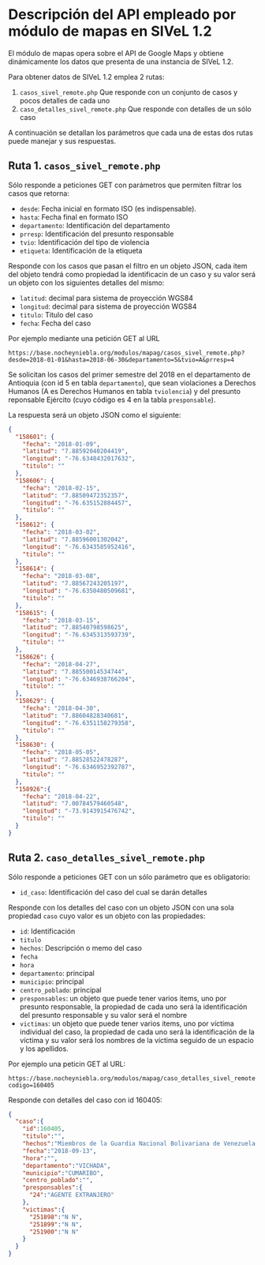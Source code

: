 # Descripción del API empleado por módulo de mapas en SIVeL 1.2

El módulo de mapas opera sobre el API de Google Maps y obtiene dinámicamente los datos que presenta de una instancia de SIVeL 1.2.

Para obtener datos de SIVeL 1.2 emplea 2 rutas:
  1. `casos_sivel_remote.php` Que responde con un conjunto de casos y pocos detalles de cada uno
  2. `caso_detalles_sivel_remote.php` Que responde con detalles de un sólo caso

A continuación se detallan los parámetros que cada una de estas dos rutas puede manejar y sus respuestas.

## Ruta 1. `casos_sivel_remote.php`

Sólo responde a peticiones GET con parámetros que permiten filtrar los casos que retorna:

- `desde`: Fecha inicial en formato ISO (es indispensable).
- `hasta`: Fecha final en formato ISO 
- `departamento`:  Identificación del departamento 
- `prresp`: Identificación del presunto responsable
- `tvio`: Identificación del tipo de violencia
- `etiqueta`: Identificación de la etiqueta


Responde con los casos que pasan el filtro en un objeto JSON, cada item del objeto tendrá como propiedad la identificacin de un caso y su valor será un objeto con los siguientes detalles del mismo:
   - `latitud`: decimal para sistema de proyección WGS84
   - `longitud`: decimal para sistema de proyección WGS84
   - `titulo`: Titulo del caso
   - `fecha`: Fecha del caso

Por ejemplo mediante una petición GET al URL 
```
https://base.nocheyniebla.org/modulos/mapag/casos_sivel_remote.php?desde=2018-01-01&hasta=2018-06-30&departamento=5&tvio=A&prresp=4
```

Se solicitan los casos del primer semestre del 2018 en el departamento de Antioquia (con id 5 en tabla `departamento`), que sean violaciones a Derechos Humanos (A es Derechos Humanos en tabla `tviolencia`) y del presunto reponsable Ejército (cuyo código es 4 en la tabla `presponsable`).

La respuesta será un objeto JSON como el siguiente:

```JSON
{
  "158601": {
    "fecha": "2018-01-09",
    "latitud": "7.88592040204419",
    "longitud": "-76.6348432017632",
    "titulo": ""
  },
  "158606": {
    "fecha": "2018-02-15",
    "latitud": "7.88509472352357",
    "longitud": "-76.635152884457",
    "titulo": ""
  },
  "158612": {
    "fecha": "2018-03-02",
    "latitud": "7.88596001302042",
    "longitud": "-76.6343585952416",
    "titulo": ""
  },
  "158614": {
    "fecha": "2018-03-08",
    "latitud": "7.88567243205197",
    "longitud": "-76.6350480509681",
    "titulo": ""
  }, 
  "158615": {
    "fecha": "2018-03-15",
    "latitud": "7.88540798598625",
    "longitud": "-76.6345313593739",
    "titulo": ""
  }, 
  "158626": {
    "fecha": "2018-04-27",
    "latitud": "7.88550014534744",
    "longitud": "-76.6346938766204",
    "titulo": ""
  },
  "158629": {
    "fecha": "2018-04-30",
    "latitud": "7.88604828340681",
    "longitud": "-76.6351158279358",
    "titulo": ""
  },
  "158630": {
    "fecha": "2018-05-05",
    "latitud": "7.88528522478287",
    "longitud": "-76.6346952392787",
    "titulo": ""
  },
  "158926":{ 
    "fecha": "2018-04-22",
    "latitud": "7.00784579460548",
    "longitud": "-73.9143915476742",
    "titulo": ""
  }
}
```

## Ruta 2. `caso_detalles_sivel_remote.php`

Sólo responde a peticiones GET con un sólo parámetro que es obligatorio:
- `id_caso`: Identificación del caso del cual se darán detalles

Responde con los detalles del caso con un objeto JSON con una sola propiedad `caso` cuyo valor es un objeto con las propiedades:
  - `id`: Identificación
  - `titulo`
  - `hechos`: Descripción o memo del caso
  - `fecha`
  - `hora` 
  - `departamento`: principal
  - `municipio`: principal
  - `centro_poblado`: principal
  - `presponsables`: un objeto que puede tener varios items, uno por presunto responsable, la propiedad de cada uno será la identificación del presunto responsable y su valor será el nombre
  - `victimas`: un objeto que puede tener varios items, uno por víctima individual del caso, la propiedad de cada uno será la identificación de la víctima y su valor será los nombres de la víctima seguido de un espacio y los apellidos.
  
Por ejemplo una peticin GET al URL:    
```
https://base.nocheyniebla.org/modulos/mapag/caso_detalles_sivel_remote.php?codigo=160405
```

Responde con detalles del caso con id 160405:

```JSON
{
  "caso":{
    "id":160405,
    "titulo":"",
    "hechos":"Miembros de la Guardia Nacional Bolivariana de Venezuela incursionaron en el sector conocido como Islas Maipures y detuvieron arbitrariamente a tres campesinos de nacionalidad colombiana a quienes llevaron a territorio venezolano.",
    "fecha":"2018-09-13",
    "hora":"",
    "departamento":"VICHADA",
    "municipio":"CUMARIBO",
    "centro_poblado":"",
    "presponsables":{
      "24":"AGENTE EXTRANJERO"
    },
    "victimas":{
      "251898":"N N",
      "251899":"N N",
      "251900":"N N"
    }
  }
}
```
  
